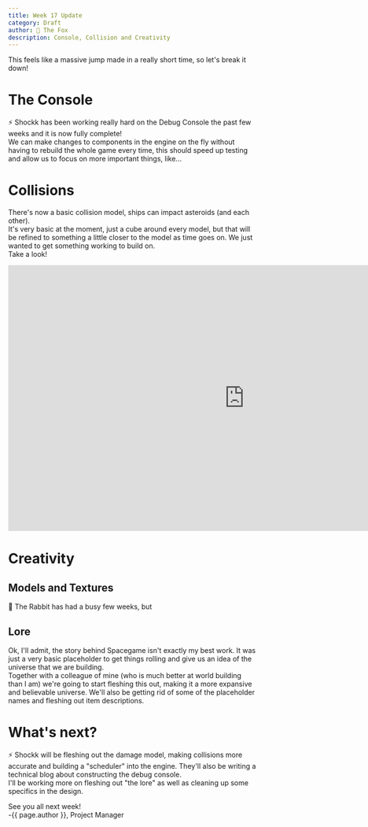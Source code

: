 ```yaml
---
title: Week 17 Update
category: Draft
author: 🦊 The Fox
description: Console, Collision and Creativity
---
```


This feels like a massive jump made in a really short time, so let's break it down!

# The Console

⚡ Shockk has been working really hard on the Debug Console the past few weeks and it is now fully complete!  
We can make changes to components in the engine on the fly without having to rebuild the whole game every time, this should speed up testing and allow us to focus on more important things, like...

# Collisions

There's now a basic collision model, ships can impact asteroids (and each other).  
It's very basic at the moment, just a cube around every model, but that will be refined to something a little closer to the model as time goes on. We just wanted to get something working to build on.  
Take a look!  
<div class="responsive-embed widescreen">
	<iframe width="960" height="540" src="https://www.youtube.com/embed/qTuWPFaq880" frameborder="0" allowfullscreen></iframe>
</div>

# Creativity

## Models and Textures

🐰 The Rabbit has had a busy few weeks, but 

## Lore

Ok, I'll admit, the story behind Spacegame isn't exactly my best work. It was just a very basic placeholder to get things rolling and give us an idea of the universe that we are building.  
Together with a colleague of mine (who is much better at world building than I am) we're going to start fleshing this out, making it a more expansive and believable universe. We'll also be getting rid of some of the placeholder names and fleshing out item descriptions.

# What's next?

⚡ Shockk will be fleshing out the damage model, making collisions more accurate and building a "scheduler" into the engine. They'll also be writing a technical blog about constructing the debug console.  
I'll be working more on fleshing out "the lore" as well as cleaning up some specifics in the design.

See you all next week!  
-{{ page.author }}, Project Manager